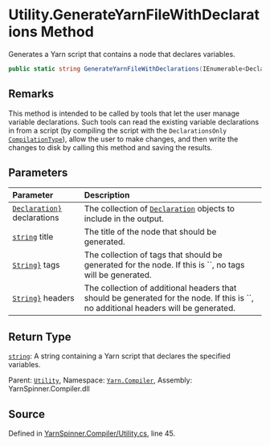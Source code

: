 # Utility.GenerateYarnFileWithDeclarations Method

Generates a Yarn script that contains a node that declares
variables.


```csharp
public static string GenerateYarnFileWithDeclarations(IEnumerable<Declaration> declarations, string title = "Program", IEnumerable<string> tags = null, IDictionary<string, string> headers = null)
```
## Remarks
This method is intended to be called by tools that let
the user manage variable declarations. Such tools can read the
existing variable declarations in from a script (by compiling
the script with the `DeclarationsOnly` [`CompilationType`](/api/csharp/yarn.compiler/compilationjob.compilationtype.md)), allow the user to
make changes, and then write the changes to disk by calling
this method and saving the results.

## Parameters
|Parameter|Description|
|:---|:---|
|[`Declaration}`](https://docs.microsoft.com/dotnet/api/System.Collections.Generic.IEnumerable{Yarn.Compiler.Declaration}) declarations|The collection of [`Declaration`](/api/csharp/yarn.compiler/declaration.md) objects to include in the output.|
|[`string`](https://docs.microsoft.com/dotnet/api/System.String) title|The title of the node that should be generated.|
|[`String}`](https://docs.microsoft.com/dotnet/api/System.Collections.Generic.IEnumerable{System.String}) tags|The collection of tags that should be generated for the node. If this is ``, no tags will be generated.|
|[`String}`](https://docs.microsoft.com/dotnet/api/System.Collections.Generic.IDictionary{System.String,System.String}) headers|The collection of additional headers that should be generated for the node. If this is ``, no additional headers will be generated.|
## Return Type
[`string`](https://docs.microsoft.com/dotnet/api/System.String): A string containing a Yarn script that declares the
specified variables.



<div class="class-metadata">

Parent: [`Utility`](/api/csharp/yarn.compiler/utility.md), Namespace: [`Yarn.Compiler`](/api/csharp/yarn.compiler/README.md), Assembly: YarnSpinner.Compiler.dll
</div>

## Source
Defined in [YarnSpinner.Compiler/Utility.cs](https://github.com/YarnSpinnerTool/YarnSpinner//blob/develop/YarnSpinner.Compiler/Utility.cs#L45), line 45.
